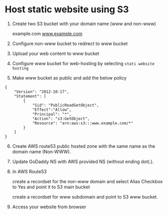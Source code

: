 # Host static website using S3

1. Create two S3 bucket with your domain name (www and non-www)
	
	example.com
	www.example.com

2. Configure non-www bucket to redirect to www bucket

3. Upload your web content to www bucket

4. Configure www bucket for web-hosting by selecting `stati website hosting`

5. Make www bucket as public and add the below policy

```
{
    "Version": "2012-10-17",
    "Statement": [
        {
            "Sid": "PublicReadGetObject",
            "Effect":"Allow",
            "Principal": "*",
            "Action": "s3:GetObject",
            "Resource": "arn:aws:s3:::www.example.com/*"
        }
    ]
}

```

6. Create AWS route53 public hosted zone with the same name as the domain name (Non-WWW).

7. Update GoDaddy NS with AWS provided NS (without ending dot(.).

8. In AWS Route53 
	
	create a recordset for the non-www domain and select Alias Checkbox to Yes and point it to S3 main bucket
	
	create a recordset for www subdomain and point to S3 www bucket.
	
9. Access your website from browser

